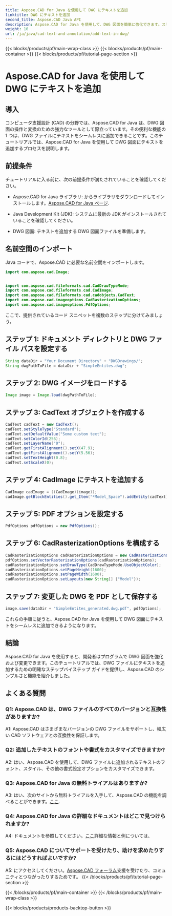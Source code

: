 ```yaml
---
title: Aspose.CAD for Java を使用して DWG にテキストを追加
linktitle: DWG にテキストを追加
second_title: Aspose.CAD Java API
description: Aspose.CAD for Java を使用して、DWG 図面を簡単に強化できます。ステップバイステップのガイドを使用して、テキストをシームレスに追加します。
weight: 10
url: /ja/java/cad-text-and-annotation/add-text-in-dwg/
---
```


{{< blocks/products/pf/main-wrap-class >}}
{{< blocks/products/pf/main-container >}}
{{< blocks/products/pf/tutorial-page-section >}}

# Aspose.CAD for Java を使用して DWG にテキストを追加

## 導入

コンピュータ支援設計 (CAD) の分野では、Aspose.CAD for Java は、DWG 図面の操作と変換のための強力なツールとして際立っています。その便利な機能の 1 つは、DWG ファイルにテキストをシームレスに追加できることです。このチュートリアルでは、Aspose.CAD for Java を使用して DWG 図面にテキストを追加するプロセスを説明します。

## 前提条件

チュートリアルに入る前に、次の前提条件が満たされていることを確認してください。

-  Aspose.CAD for Java ライブラリ: からライブラリをダウンロードしてインストールします。[Aspose.CAD for Java ページ](https://releases.aspose.com/cad/java/).

- Java Development Kit (JDK): システムに最新の JDK がインストールされていることを確認してください。

- DWG 図面: テキストを追加する DWG 図面ファイルを準備します。

## 名前空間のインポート

Java コードで、Aspose.CAD に必要な名前空間をインポートします。

```java
import com.aspose.cad.Image;


import com.aspose.cad.fileformats.cad.CadDrawTypeMode;
import com.aspose.cad.fileformats.cad.CadImage;
import com.aspose.cad.fileformats.cad.cadobjects.CadText;
import com.aspose.cad.imageoptions.CadRasterizationOptions;
import com.aspose.cad.imageoptions.PdfOptions;
```

ここで、提供されているコード スニペットを複数のステップに分けてみましょう。

## ステップ 1: ドキュメント ディレクトリと DWG ファイル パスを設定する

```java
String dataDir = "Your Document Directory" + "DWGDrawings/";
String dwgPathToFile = dataDir + "SimpleEntites.dwg";
```

## ステップ 2: DWG イメージをロードする

```java
Image image = Image.load(dwgPathToFile);
```

## ステップ 3: CadText オブジェクトを作成する

```java
CadText cadText = new CadText();
cadText.setStyleType("Standard");
cadText.setDefaultValue("Some custom text");
cadText.setColorId(256);
cadText.setLayerName("0");
cadText.getFirstAlignment().setX(47.9);
cadText.getFirstAlignment().setY(5.56);
cadText.setTextHeight(0.8);
cadText.setScaleX(0);
```

## ステップ 4: CadImage にテキストを追加する

```java
CadImage cadImage = ((CadImage)(image));
cadImage.getBlockEntities().get_Item("*Model_Space").addEntity(cadText);
```

## ステップ 5: PDF オプションを設定する

```java
PdfOptions pdfOptions = new PdfOptions();
```

## ステップ 6: CadRasterizationOptions を構成する

```java
CadRasterizationOptions cadRasterizationOptions = new CadRasterizationOptions();
pdfOptions.setVectorRasterizationOptions(cadRasterizationOptions);
cadRasterizationOptions.setDrawType(CadDrawTypeMode.UseObjectColor);
cadRasterizationOptions.setPageHeight(1600);
cadRasterizationOptions.setPageWidth(1600);
cadRasterizationOptions.setLayouts(new String[] {"Model"});
```

## ステップ 7: 変更した DWG を PDF として保存する

```java
image.save(dataDir + "SimpleEntites_generated.dwg.pdf", pdfOptions);
```

これらの手順に従うと、Aspose.CAD for Java を使用して DWG 図面にテキストをシームレスに追加できるようになります。

## 結論

Aspose.CAD for Java を使用すると、開発者はプログラムで DWG 図面を強化および変更できます。このチュートリアルでは、DWG ファイルにテキストを追加するための明確なステップバイステップ ガイドを提供し、Aspose.CAD のシンプルさと機能を紹介しました。

## よくある質問

### Q1: Aspose.CAD は、DWG ファイルのすべてのバージョンと互換性がありますか?

A1: Aspose.CAD はさまざまなバージョンの DWG ファイルをサポートし、幅広い CAD ソフトウェアとの互換性を保証します。

### Q2: 追加したテキストのフォントや書式をカスタマイズできますか?

A2: はい、Aspose.CAD を使用して、DWG ファイルに追加されるテキストのフォント、スタイル、その他の書式設定オプションをカスタマイズできます。

### Q3: Aspose.CAD for Java の無料トライアルはありますか?

 A3: はい、次のサイトから無料トライアルを入手して、Aspose.CAD の機能を調べることができます。[ここ](https://releases.aspose.com/).

### Q4: Aspose.CAD for Java の詳細なドキュメントはどこで見つけられますか?

 A4: ドキュメントを参照してください。[ここ](https://reference.aspose.com/cad/java/)詳細な情報と例については、

### Q5: Aspose.CAD についてサポートを受けたり、助けを求めたりするにはどうすればよいですか?

A5: にアクセスしてください。[Aspose.CAD フォーラム](https://forum.aspose.com/c/cad/19)支援を受けたり、コミュニティとつながったりするためです。
{{< /blocks/products/pf/tutorial-page-section >}}

{{< /blocks/products/pf/main-container >}}
{{< /blocks/products/pf/main-wrap-class >}}

{{< blocks/products/products-backtop-button >}}
